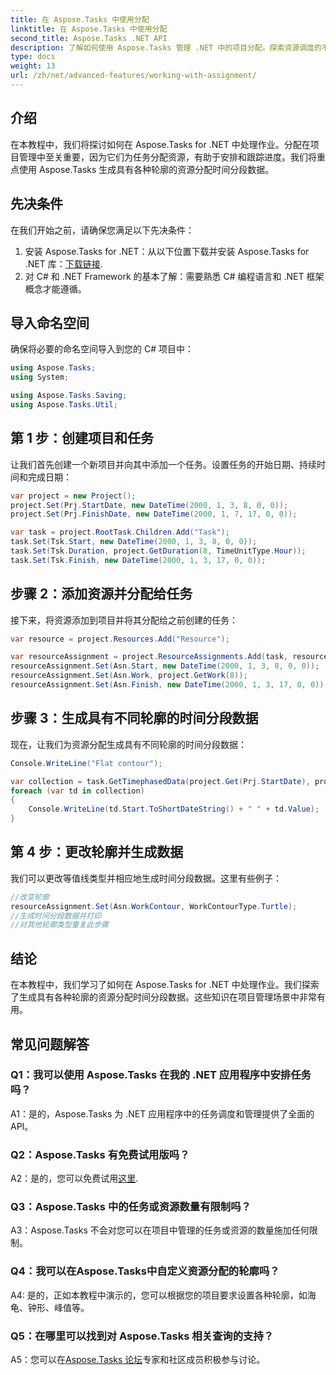 ```yaml
---
title: 在 Aspose.Tasks 中使用分配
linktitle: 在 Aspose.Tasks 中使用分配
second_title: Aspose.Tasks .NET API
description: 了解如何使用 Aspose.Tasks 管理 .NET 中的项目分配。探索资源调度的不同轮廓。
type: docs
weight: 13
url: /zh/net/advanced-features/working-with-assignment/
---
```

## 介绍

在本教程中，我们将探讨如何在 Aspose.Tasks for .NET 中处理作业。分配在项目管理中至关重要，因为它们为任务分配资源，有助于安排和跟踪进度。我们将重点使用 Aspose.Tasks 生成具有各种轮廓的资源分配时间分段数据。

## 先决条件

在我们开始之前，请确保您满足以下先决条件：

1. 安装 Aspose.Tasks for .NET：从以下位置下载并安装 Aspose.Tasks for .NET 库：[下载链接](https://releases.aspose.com/tasks/net/).
2. 对 C# 和 .NET Framework 的基本了解：需要熟悉 C# 编程语言和 .NET 框架概念才能遵循。

## 导入命名空间

确保将必要的命名空间导入到您的 C# 项目中：

```csharp
using Aspose.Tasks;
using System;

using Aspose.Tasks.Saving;
using Aspose.Tasks.Util;

```

## 第 1 步：创建项目和任务

让我们首先创建一个新项目并向其中添加一个任务。设置任务的开始日期、持续时间和完成日期：

```csharp
var project = new Project();
project.Set(Prj.StartDate, new DateTime(2000, 1, 3, 8, 0, 0));
project.Set(Prj.FinishDate, new DateTime(2000, 1, 7, 17, 0, 0));

var task = project.RootTask.Children.Add("Task");
task.Set(Tsk.Start, new DateTime(2000, 1, 3, 8, 0, 0));
task.Set(Tsk.Duration, project.GetDuration(8, TimeUnitType.Hour));
task.Set(Tsk.Finish, new DateTime(2000, 1, 3, 17, 0, 0));
```

## 步骤 2：添加资源并分配给任务

接下来，将资源添加到项目并将其分配给之前创建的任务：

```csharp
var resource = project.Resources.Add("Resource");

var resourceAssignment = project.ResourceAssignments.Add(task, resource);
resourceAssignment.Set(Asn.Start, new DateTime(2000, 1, 3, 8, 0, 0));
resourceAssignment.Set(Asn.Work, project.GetWork(8));
resourceAssignment.Set(Asn.Finish, new DateTime(2000, 1, 3, 17, 0, 0));
```

## 步骤 3：生成具有不同轮廓的时间分段数据

现在，让我们为资源分配生成具有不同轮廓的时间分段数据：

```csharp
Console.WriteLine("Flat contour");

var collection = task.GetTimephasedData(project.Get(Prj.StartDate), project.Get(Prj.FinishDate));
foreach (var td in collection)
{
	Console.WriteLine(td.Start.ToShortDateString() + " " + td.Value);
}
```

## 第 4 步：更改轮廓并生成数据

我们可以更改等值线类型并相应地生成时间分段数据。这里有些例子：

```csharp
//改变轮廓
resourceAssignment.Set(Asn.WorkContour, WorkContourType.Turtle);
//生成时间分段数据并打印
//对其他轮廓类型重复此步骤
```

## 结论

在本教程中，我们学习了如何在 Aspose.Tasks for .NET 中处理作业。我们探索了生成具有各种轮廓的资源分配时间分段数据。这些知识在项目管理场景中非常有用。

## 常见问题解答

### Q1：我可以使用 Aspose.Tasks 在我的 .NET 应用程序中安排任务吗？

A1：是的，Aspose.Tasks 为 .NET 应用程序中的任务调度和管理提供了全面的 API。

### Q2：Aspose.Tasks 有免费试用版吗？

 A2：是的，您可以免费试用[这里](https://releases.aspose.com/).

### Q3：Aspose.Tasks 中的任务或资源数量有限制吗？

A3：Aspose.Tasks 不会对您可以在项目中管理的任务或资源的数量施加任何限制。

### Q4：我可以在Aspose.Tasks中自定义资源分配的轮廓吗？

A4: 是的，正如本教程中演示的，您可以根据您的项目要求设置各种轮廓，如海龟、钟形、峰值等。

### Q5：在哪里可以找到对 Aspose.Tasks 相关查询的支持？

 A5：您可以在[Aspose.Tasks 论坛](https://forum.aspose.com/c/tasks/15)专家和社区成员积极参与讨论。